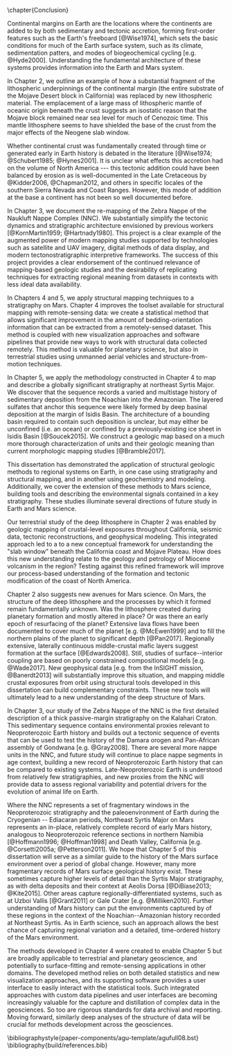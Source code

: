 \chapter{Conclusion}

Continental margins on Earth are the locations where the continents are added
to by both sedimentary and tectonic accretion, forming first-order features
such as the Earth's freeboard [@Wise1974], which sets the basic conditions for
much of the Earth surface system, such as its climate, sedimentation patters,
and modes of biogeochemical cycling [e.g. @Hyde2000]. Understanding the
fundamental architecture of these systems provides information into the Earth
and Mars system.

In Chapter 2, we outline an example of how a substantial fragment
of the lithospheric underpinnings of the continental margin (the entire
substrate of the Mojave Desert block in California) was replaced by new
lithospheric material. The emplacement of a large mass of lithospheric mantle
of oceanic origin beneath the crust suggests an isostatic reason that the
Mojave block remained near sea level for much of Cenozoic time.
This mantle lithosphere seems to have shielded the base of the crust from
the major effects of the Neogene slab window.

Whether continental crust was fundamentally created through time or generated
early in Earth history is debated in the literature [@Wise1974; @Schubert1985;
@Hynes2001]. It is unclear what effects this accretion had on the volume of
North America --- this tectonic addition could have been balanced by erosion as
is well-documented in the Late Cretaceous by @Kidder2006, @Chapman2012, and
others in specific locales of the southern Sierra Nevada and Coast Ranges.
However, this mode of addition at the base a continent has not been so well
documented before.

In Chapter 3, we document the re-mapping of the Zebra Nappe of the Naukluft
Nappe Complex (NNC). We substantially simplify the tectonic dynamics and
stratigraphic architecture envisioned by previous workers [@KornMartin1959;
@Hartnady1980]. This project is a clear example of the augmented power of
modern mapping studies supported by technologies such as satellite and UAV
imagery, digital methods of data display, and modern tectonostratigraphic
interpretive frameworks. The success of this project provides a clear
endorsement of the continued relevance of mapping-based geologic studies and
the desirability of replicating techniques for extracting regional meaning from
datasets in contexts with less ideal data availability.

In Chapters 4 and 5, we apply structural mapping techniques to a stratigraphy
on Mars. Chapter 4 improves the
toolset available for structural mapping with remote-sensing data: we
create a statistical method that allows significant improvement in the amount of
bedding-orientation information that can be extracted from a remotely-sensed
dataset. This method is coupled with new visualization approaches and software
pipelines that provide new ways to work with structural data collected remotely.
This method is valuable for planetary science, but also in terrestrial studies
using unmanned aerial vehicles and structure-from-motion techniques.

In Chapter 5, we apply the methodology constructed in Chapter 4 to map and
describe a globally significant stratigraphy at northeast Syrtis Major. We discover
that the sequence records a varied and multistage history of sedimentary
deposition from the Noachian into the Amazonian. The layered sulfates that
anchor this sequence were likely formed by deep basinal deposition at the
margin of Isidis Basin. The architecture of a bounding basin required to
contain such deposition is unclear, but may either be unconfined (i.e. an
ocean) or confined by a previously-existing ice sheet in Isidis Basin
[@Soucek2015]. We construct a geologic map based on a much more thorough
characterization of units and their geologic meaning than current morphologic
mapping studies [@Bramble2017].

This dissertation has demonstrated the application of structural geologic methods
to regional systems on Earth, in one case using stratigraphy and
structural mapping, and in another using geochemistry and modeling. Additionally,
we cover the extension of these methods to Mars science, building tools and
describing the environmental signals contained in a key stratigraphy.
These studies illuminate several directions of future study in Earth and Mars science.

Our terrestrial study of the deep lithosphere in Chapter 2 was enabled by
geologic mapping of crustal-level exposures throughout California, seismic
data, tectonic reconstructions, and geophysical modeling. This integrated
approach led to a to a new conceptual framework for understanding the "slab
window" beneath the California coast and Mojave Plateau. How does this new
understanding  relate to the geology and petrology of Miocene volcanism in the
region? Testing against this refined framework will improve our process-based
understanding of the formation and tectonic modification of the coast of North
America.

Chapter 2 also suggests new avenues for Mars science.
On Mars, the structure of the deep lithosphere and the processes by which it
formed remain fundamentally unknown. Was the lithosphere created during planetary formation
and mostly altered in place? Or was there an early epoch of resurfacing of the
planet? Extensive lava flows have been documented to cover
much of the planet [e.g. @McEwen1999] and to fill the northern plains of the
planet to significant depth [@Pan2017]. Regionally extensive, laterally continuous
middle-crustal mafic layers suggest formation at the surface [@Edwards2008]. Still, studies of surface--interior
coupling are based on poorly constrained compositional models [e.g. @Wade2017].
New geophysical data \[e.g. from the InSIGHT mission, @Banerdt2013\] will substantially
improve this situation, and mapping middle crustal exposures from orbit using
structural tools developed in this dissertation can build complementary constraints.
These new tools will ultimately lead to a new understanding of the deep structure of Mars.

In Chapter 3, our study of the Zebra Nappe of the NNC is the first detailed
description of a thick passive-margin stratigraphy on the Kalahari Craton. This
sedimentary sequence contains environmental proxies relevant to Neoproterozoic
Earth history and builds out a tectonic sequence of events that can be used to
test the history of the Damara orogen and Pan-African assembly of Gondwana
[e.g. @Gray2008]. There are several more nappe units in the NNC, and future
study will continue to place nappe segments in age context, building a new
record of Neoproterozoic Earth history that can be compared to existing
systems. Late-Neoproterozoic Earth is understood from relatively few stratigraphies,
and new proxies from the NNC will provide data to assess regional variability
and potential drivers for the evolution of animal life on Earth.

Where the NNC represents a set of fragmentary windows in the Neoproterozoic
stratigraphy and the paleoenvironment of Earth during the Cryogenian --
Ediacaran periods, Northeast Syrtis Major on Mars represents an in-place,
relatively complete record of early Mars history, analogous to Neoproterozoic
reference sections in northern Namibia [@Hoffmann1996; @Hoffman1998] and Death
Valley, California [e.g. @Corsetti2005a; @Petterson2011]. We hope that Chapter
5 of this dissertation will serve as a similar guide to the history of the Mars
surface environment over a period of global change. However, many
more fragmentary records of Mars surface geological history exist. These
sometimes capture higher levels of detail than the Syrtis Major stratigraphy, as
with delta deposits and their context at Aeolis Dorsa [@DiBiase2013;
@Kite2015]. Other areas capture regionally-differentiated systems, such as at
Uzboi Vallis [@Grant2011] or Gale Crater [e.g. @Milliken2010]. Further
understanding of Mars history can put the environments captured by of these
regions in the context of the Noachian--Amazonian history recorded at Northeast
Syrtis. As in Earth science, such an approach allows the best chance of capturing
regional variation and a detailed, time-ordered history of the Mars environment.

The methods developed in Chapter 4 were created to enable Chapter 5 but are broadly
applicable to terrestrial and planetary geoscience, and potentially to surface-fitting and remote-sensing
applications in other domains. The developed method relies on both detailed statistics
and new visualization approaches, and its supporting software provides a user interface to easily
interact with the statistical tools. Such integrated approaches with
custom data pipelines and user interfaces are becoming increasingly valuable for the capture
and distillation of complex data in the geosciences. So too are rigorous standards for data
archival and reporting. Moving forward, similarly deep analyses of the structure of data will be crucial for
methods development across the geosciences.

\bibliographystyle{paper-components/agu-template/agufull08.bst}
\bibliography{build/references.bib}

